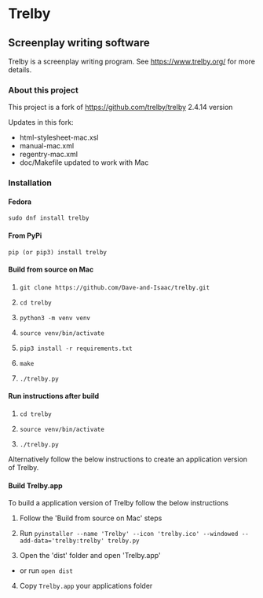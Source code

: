 # Trelby
## Screenplay writing software
Trelby is a screenplay writing program. See https://www.trelby.org/ for
more details.

### About this project
This project is a fork of https://github.com/trelby/trelby 2.4.14 version

Updates in this fork:
- html-stylesheet-mac.xsl
- manual-mac.xml
- regentry-mac.xml
- doc/Makefile updated to work with Mac

### Installation

#### Fedora

`sudo dnf install trelby`

#### From PyPi

`pip (or pip3) install trelby`

#### Build from source on Mac

1. `git clone https://github.com/Dave-and-Isaac/trelby.git`

2. `cd trelby`

3. `python3 -m venv venv`

4. `source venv/bin/activate`

5. `pip3 install -r requirements.txt`

6. `make`

7. `./trelby.py`

#### Run instructions after build

1. `cd trelby`

2. `source venv/bin/activate`

3. `./trelby.py`

Alternatively follow the below instructions to create an application version of Trelby.

#### Build Trelby.app
To build a application version of Trelby follow the below instructions

1. Follow the 'Build from source on Mac' steps

2. Run `pyinstaller --name 'Trelby' --icon 'trelby.ico' --windowed --add-data='trelby:trelby' trelby.py`

3. Open the 'dist' folder and open 'Trelby.app'
  - or run `open dist`

4. Copy `Trelby.app` your applications folder
